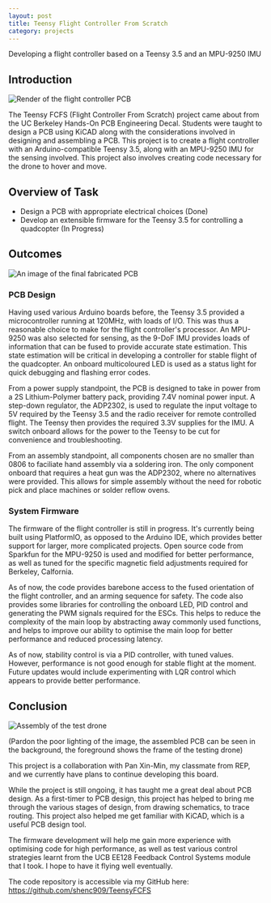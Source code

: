 ```yaml
---
layout: post
title: Teensy Flight Controller From Scratch
category: projects
---
```


Developing a flight controller based on a Teensy 3.5 and an MPU-9250 IMU

## Introduction

<img src="{{ site.baseurl }}/images/project_images/teensy-fcfs/DronePCB.png" alt="Render of the flight controller PCB"/>

The Teensy FCFS (Flight Controller From Scratch) project came about from the UC Berkeley Hands-On PCB Engineering Decal. Students were taught to design a PCB using KiCAD along with the considerations involved in designing and assembling a PCB. This project is to create a flight controller with an Arduino-compatible Teensy 3.5, along with an MPU-9250 IMU for the sensing involved. This project also involves creating code necessary for the drone to hover and move. 

## Overview of Task

 - Design a PCB with appropriate electrical choices (Done)
 - Develop an extensible firmware for the Teensy 3.5 for controlling a quadcopter (In Progress)

## Outcomes

<img src="{{ site.baseurl }}/images/project_images/teensy-fcfs/pcb-irl.jpg" alt="An image of the final fabricated PCB"/>

### PCB Design
Having used various Arduino boards before, the Teensy 3.5 provided a microcontroller running at 120MHz, with loads of I/O. This was thus a reasonable choice to make for the flight controller's processor. An MPU-9250 was also selected for sensing, as the 9-DoF IMU provides loads of information that can be fused to provide accurate state estimation. This state estimation will be critical in developing a controller for stable flight of the quadcopter. An onboard multicoloured LED is used as a status light for quick debugging and flashing error codes.

From a power supply standpoint, the PCB is designed to take in power from a 2S Lithium-Polymer battery pack, providing 7.4V nominal power input. A step-down regulator, the ADP2302, is used to regulate the input voltage to 5V required by the Teensy 3.5 and the radio receiver for remote controlled flight. The Teensy then provides the required 3.3V supplies for the IMU. A switch onboard allows for the power to the Teensy to be cut for convenience and troubleshooting.

From an assembly standpoint, all components chosen are no smaller than 0806 to faciliate hand assembly via a soldering iron. The only component onboard that requires a heat gun was the ADP2302, where no alternatives were provided. This allows for simple assembly without the need for robotic pick and place machines or solder reflow ovens.

### System Firmware

The firmware of the flight controller is still in progress. It's currently being built using PlatformIO, as opposed to the Arduino IDE, which provides better support for larger, more complicated projects. Open source code from Sparkfun for the MPU-9250 is used and modified for better performance, as well as tuned for the specific magnetic field adjustments required for Berkeley, Calfornia.

As of now, the code provides barebone access to the fused orientation of the flight controller, and an arming sequence for safety. The code also provides some libraries for controlling the onboard LED, PID control and generating the PWM signals required for the ESCs. This helps to reduce the complexity of the main loop by abstracting away commonly used functions, and helps to improve our ability to optimise the main loop for better performance and reduced processing latency.

As of now, stability control is via a PID controller, with tuned values. However, performance is not good enough for stable flight at the moment. Future updates would include experimenting with LQR control which appears to provide better performance.

## Conclusion

<img src="{{ site.baseurl }}/images/project_images/teensy-fcfs/assembly.jpg" alt="Assembly of the test drone"/>

(Pardon the poor lighting of the image, the assembled PCB can be seen in the background, the foreground shows the frame of the testing drone)

This project is a collaboration with Pan Xin-Min, my classmate from REP, and we currently have plans to continue developing this board.

While the project is still ongoing, it has taught me a great deal about PCB design. As a first-timer to PCB design, this project has helped to bring me through the various stages of design, from drawing schematics, to trace routing. This project also helped me get familiar with KiCAD, which is a useful PCB design tool.

The firmware development will help me gain more experience with optimising code for high performance, as well as test various control strategies learnt from the UCB EE128 Feedback Control Systems module that I took. I hope to have it flying well eventually.

The code repository is accessible via my GitHub here: <a href="https://github.com/shenc909/TeensyFCFS">https://github.com/shenc909/TeensyFCFS</a>